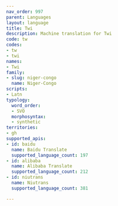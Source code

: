 ```yaml
---
nav_order: 997
parent: Languages
layout: language
title: Twi
description: Machine translation for Twi
code: tw
codes:
- tw
- twi
names:
- Twi
family:
- slug: niger-congo
  name: Niger-Congo
scripts:
- Latn
typology:
  word_order:
  - SVO
  morphosyntax:
  - synthetic
territories:
- gh
supported_apis:
- id: baidu
  name: Baidu Translate
  supported_language_count: 197
- id: alibaba
  name: Alibaba Translate
  supported_language_count: 212
- id: niutrans
  name: Niutrans
  supported_language_count: 381

---
```


